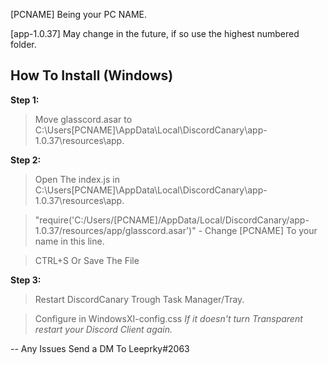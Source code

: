 [PCNAME] Being your PC NAME.

[app-1.0.37] May change in the future, if so use the highest numbered folder.

## How To Install (Windows)
**Step 1:**

> Move glasscord.asar to C:\Users\[PCNAME]\AppData\Local\DiscordCanary\app-1.0.37\resources\app.

**Step 2:**

> Open The index.js in C:\Users\[PCNAME]\AppData\Local\DiscordCanary\app-1.0.37\resources\app.

> "require('C:/Users/[PCNAME]/AppData/Local/DiscordCanary/app-1.0.37/resources/app/glasscord.asar')" - Change [PCNAME] To your name in this line.

> CTRL+S Or Save The File

**Step 3:**

> Restart DiscordCanary Trough Task Manager/Tray.

> Configure in WindowsXI-config.css
*If it doesn't turn Transparent restart your Discord Client again.*

-- Any Issues Send a DM To Leeprky#2063
